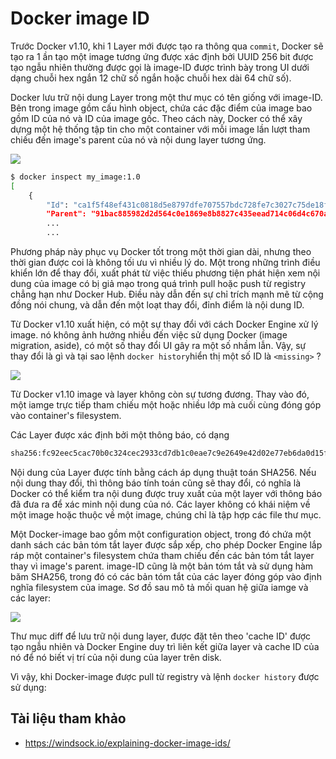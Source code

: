 # Docker image ID

Trước Docker v1.10, khi 1 Layer mới được tạo ra thông qua `commit`, Docker sẽ tạo ra 1 ần tạo một image tương ứng được xác định bởi UUID 256 bit được tạo ngẫu nhiên thường được gọi là image-ID được trình bày trong UI dưới dạng chuỗi hex ngắn 12 chữ số ngắn hoặc chuỗi hex dài 64 chữ số).

Docker lưu trữ nội dung Layer trong một thư mục có tên giống với image-ID. Bên trong image gồm cấu hình object, chứa các đặc điểm của image bao gồm ID của nó và ID của image gốc. Theo cách này, Docker có thể xây dựng một hệ thống tập tin cho một container với mỗi image  lần lượt tham chiếu đến image's parent của nó và nội dung layer tương ứng.

<img src=https://i.imgur.com/Joh7fkv.png>

```sh
$ docker inspect my_image:1.0
[
    {
        "Id": "ca1f5f48ef431c0818d5e8797dfe707557bdc728fe7c3027c75de18f934a3b76",
        "Parent": "91bac885982d2d564c0e1869e8b8827c435eead714c06d4c670aaae616c1542c"
        ...
        ...
```
Phương pháp này phục vụ Docker tốt trong một thời gian dài, nhưng theo thời gian được coi là không tối ưu vì nhiều lý do. Một trong những trình điều khiển lớn để thay đổi, xuất phát từ việc thiếu phương tiện phát hiện xem nội dung của image có bị giả mạo trong quá trình pull hoặc push từ registry chẳng hạn như Docker Hub. Điều này dẫn đến sự chỉ trích mạnh mẽ từ cộng đồng nói chung, và dẫn đến một loạt thay đổi, đỉnh điểm là nội dung ID.

Từ Docker v1.10 xuất hiện, có một sự thay đổi với cách Docker Engine xử lý image. nó không ảnh hưởng nhiều đến việc sử dụng Docker (image migration, aside), có một số thay đổi UI gây ra một số nhầm lẫn. Vậy, sự thay đổi là gì và tại sao lệnh `docker history`hiển thị một số ID là `<missing>` ?

<img src=https://i.imgur.com/4ph0oCa.png>

Từ Docker v1.10 image và layer không còn sự tương đương. Thay vào đó, một iamge trực tiếp tham chiếu một hoặc nhiều lớp mà cuối cùng đóng góp vào container's filesystem.

Các Layer được xác định bởi một thông báo, có dạng
```sh
sha256:fc92eec5cac70b0c324cec2933cd7db1c0eae7c9e2649e42d02e77eb6da0d15f
```

Nội dung của Layer được tính bằng cách áp dụng thuật toán SHA256. Nếu nội dung thay đổi, thì thông báo tính toán cũng sẽ thay đổi, có nghĩa là Docker có thể kiểm tra nội dung được truy xuất của một layer với thông báo đã đưa ra để xác minh nội dung của nó. Các layer không có khái niệm về một image hoặc thuộc về một image, chúng chỉ là tập hợp các file thư mục.

Một Docker-image bao gồm một configuration object, trong đó chứa một danh sách các bản tóm tắt layer được sắp xếp, cho phép Docker Engine lắp ráp một container's filesystem chứa tham chiếu đến các bản tóm tắt layer thay vì image's parent. image-ID cũng là một bản tóm tắt và sử dụng hàm băm SHA256, trong đó có các bản tóm tắt của các layer đóng góp vào định nghĩa filesystem của image. Sơ đồ sau mô tả mối quan hệ giữa iamge và các layer:

<img src=https://i.imgur.com/IdLy1s4.png>

Thư mục diff để lưu trữ nội dung layer, được đặt tên theo 'cache ID' được tạo ngẫu nhiên và Docker Engine duy trì liên kết giữa layer và cache ID của nó để nó biết vị trí của nội dung của layer trên disk.

Vì vậy, khi Docker-image được pull từ registry và lệnh `docker history` được sử dụng:

## Tài liệu tham khảo
- https://windsock.io/explaining-docker-image-ids/

